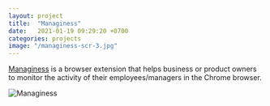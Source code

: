 ```yaml
---
layout: project
title:  "Managiness"
date:   2021-01-19 09:29:20 +0700
categories: projects
image: "/managiness-scr-3.jpg"
---
```

[Managiness][managiness-url] is a browser extension that helps business or product owners to monitor the activity of their employees/managers in the Chrome browser.

<img src="/managiness-scr-3.jpg" alt="Managiness">


[managiness-url]: https://managiness.carrd.co/